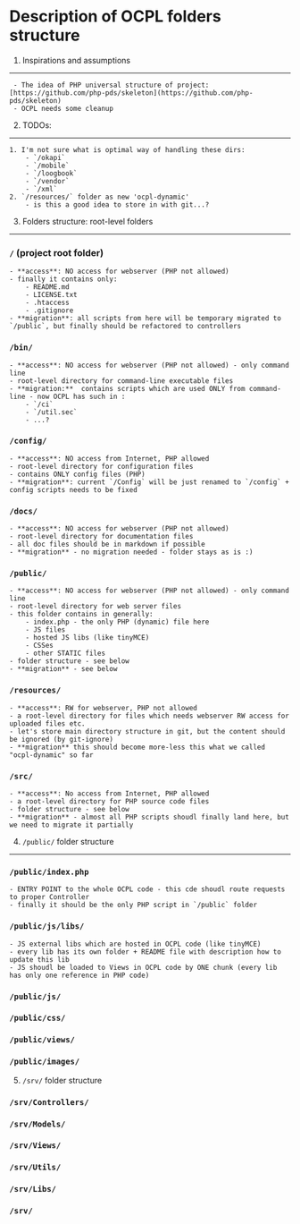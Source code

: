 # Description of OCPL folders structure

1. Inspirations and assumptions
------------
	 - The idea of PHP universal structure of project: [https://github.com/php-pds/skeleton](https://github.com/php-pds/skeleton)
	 - OCPL needs some cleanup

2. TODOs:
------------
	1. I'm not sure what is optimal way of handling these dirs: 
		- `/okapi`
		- `/mobile`
		- `/loogbook`
		- `/vendor`
		- `/xml`
	2. `/resources/` folder as new 'ocpl-dynamic'
		- is this a good idea to store in with git...?

3. Folders structure: root-level folders
------------
### `/` (project root folder)
	- **access**: NO access for webserver (PHP not allowed)
	- finally it contains only:
		- README.md
		- LICENSE.txt
		- .htaccess
		- .gitignore
	- **migration**: all scripts from here will be temporary migrated to `/public`, but finally should be refactored to controllers  

### `/bin/` 
	- **access**: NO access for webserver (PHP not allowed) - only command line
	- root-level directory for command-line executable files
	- **migration:**  contains scripts which are used ONLY from command-line - now OCPL has such in :
		- `/ci`
		- `/util.sec`
		- ...?

### `/config/`
	- **access**: NO access from Internet, PHP allowed
	- root-level directory for configuration files
	- contains ONLY config files (PHP) 
	- **migration**: current `/Config` will be just renamed to `/config` + config scripts needs to be fixed

### `/docs/`
	- **access**: NO access for webserver (PHP not allowed)
	- root-level directory for documentation files
	- all doc files should be in markdown if possible
	- **migration** - no migration needed - folder stays as is :)

### `/public/`
	- **access**: NO access for webserver (PHP not allowed) - only command line
	- root-level directory for web server files
	- this folder contains in generally: 
		- index.php - the only PHP (dynamic) file here
		- JS files 
		- hosted JS libs (like tinyMCE)
		- CSSes
		- other STATIC files
	- folder structure - see below 
	- **migration** - see below

### `/resources/`
	- **access**: RW for webserver, PHP not allowed
	- a root-level directory for files which needs webserver RW access for uploaded files etc.
	- let's store main directory structure in git, but the content should be ignored (by git-ignore)
	- **migration** this should become more-less this what we called "ocpl-dynamic" so far

### `/src/`
	- **access**: No access from Internet, PHP allowed
	- a root-level directory for PHP source code files
	- folder structure - see below
	- **migration** - almost all PHP scripts shoudl finally land here, but we need to migrate it partially

4. `/public/` folder structure
------------
### `/public/index.php`
	- ENTRY POINT to the whole OCPL code - this cde shoudl route requests to proper Controller
	- finally it should be the only PHP script in `/public` folder
	
### `/public/js/libs/`
	- JS external libs which are hosted in OCPL code (like tinyMCE)
	- every lib has its own folder + README file with description how to update this lib
	- JS shoudl be loaded to Views in OCPL code by ONE chunk (every lib has only one reference in PHP code)
	
### `/public/js/`


### `/public/css/`
### `/public/views/`
### `/public/images/`

5. `/srv/` folder structure
### `/srv/Controllers/`
### `/srv/Models/`
### `/srv/Views/`
### `/srv/Utils/`
### `/srv/Libs/`
### `/srv/`
